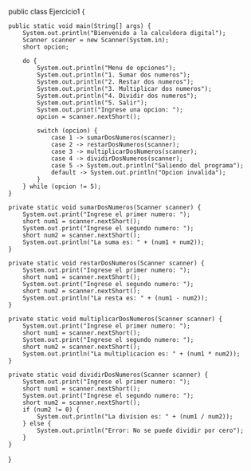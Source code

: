 public class Ejercicio1 {

    public static void main(String[] args) {
        System.out.println("Bienvenido a la calculdora digital");
        Scanner scanner = new Scanner(System.in);
        short opcion;

        do {
            System.out.println("Menu de opciones");
            System.out.println("1. Sumar dos numeros");
            System.out.println("2. Restar dos numeros");
            System.out.println("3. Multiplicar dos numeros");
            System.out.println("4. Dividir dos numeros");
            System.out.println("5. Salir");
            System.out.print("Ingrese una opcion: ");
            opcion = scanner.nextShort();

            switch (opcion) {
                case 1 -> sumarDosNumeros(scanner);
                case 2 -> restarDosNumeros(scanner);
                case 3 -> multiplicarDosNumeros(scanner);
                case 4 -> dividirDosNumeros(scanner);
                case 5 -> System.out.println("Saliendo del programa");
                default -> System.out.println("Opcion invalida");
            }
        } while (opcion != 5);
    }

    private static void sumarDosNumeros(Scanner scanner) {
        System.out.print("Ingrese el primer numero: ");
        short num1 = scanner.nextShort();
        System.out.print("Ingrese el segundo numero: ");
        short num2 = scanner.nextShort();
        System.out.println("La suma es: " + (num1 + num2));
    }

    private static void restarDosNumeros(Scanner scanner) {
        System.out.print("Ingrese el primer numero: ");
        short num1 = scanner.nextShort();
        System.out.print("Ingrese el segundo numero: ");
        short num2 = scanner.nextShort();
        System.out.println("La resta es: " + (num1 - num2));
    }

    private static void multiplicarDosNumeros(Scanner scanner) {
        System.out.print("Ingrese el primer numero: ");
        short num1 = scanner.nextShort();
        System.out.print("Ingrese el segundo numero: ");
        short num2 = scanner.nextShort();
        System.out.println("La multiplicacion es: " + (num1 * num2));
    }

    private static void dividirDosNumeros(Scanner scanner) {
        System.out.print("Ingrese el primer numero: ");
        short num1 = scanner.nextShort();
        System.out.print("Ingrese el segundo numero: ");
        short num2 = scanner.nextShort();
        if (num2 != 0) {
            System.out.println("La division es: " + (num1 / num2));
        } else {
            System.out.println("Error: No se puede dividir por cero");
        }
    }
}
